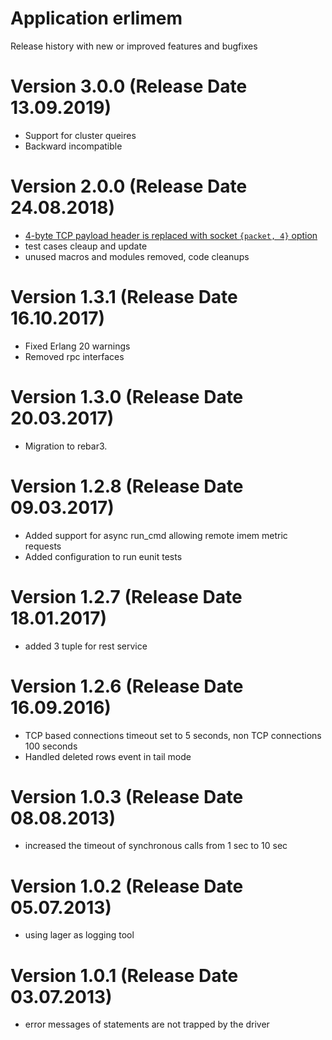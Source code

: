 Application erlimem
===================

Release history with new or improved features and bugfixes

Version 3.0.0 (Release Date 13.09.2019)
=======================================
* Support for cluster queires
* Backward incompatible

Version 2.0.0 (Release Date 24.08.2018)
=======================================
* [4-byte TCP payload header is replaced with socket `{packet, 4}` option](https://github.com/K2InformaticsGmbH/erlimem/pull/27)
* test cases cleaup and update
* unused macros and modules removed, code cleanups

Version 1.3.1 (Release Date 16.10.2017)
=======================================
* Fixed Erlang 20 warnings
* Removed rpc interfaces

Version 1.3.0 (Release Date 20.03.2017)
=======================================
* Migration to rebar3.

Version 1.2.8 (Release Date 09.03.2017)
=======================================
* Added support for async run_cmd allowing remote imem metric requests
* Added configuration to run eunit tests

Version 1.2.7 (Release Date 18.01.2017)
=======================================
* added 3 tuple for rest service

Version 1.2.6 (Release Date 16.09.2016)
=======================================
* TCP based connections timeout set to 5 seconds, non TCP connections 100 seconds
* Handled deleted rows event in tail mode

Version 1.0.3 (Release Date 08.08.2013)
=======================================
* increased the timeout of synchronous calls from 1 sec to 10 sec

Version 1.0.2 (Release Date 05.07.2013)
=======================================
* using lager as logging tool

Version 1.0.1 (Release Date 03.07.2013)
=======================================
* error messages of statements are not trapped by the driver
